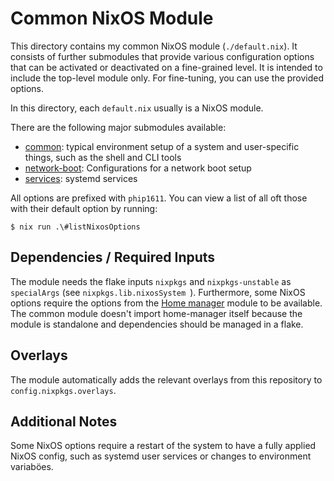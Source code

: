 # Common NixOS Module

This directory contains my common NixOS module (`./default.nix`). It consists of
further submodules that provide various configuration options that can be
activated or deactivated on a fine-grained level. It is intended to include
the top-level module only. For fine-tuning, you can use the provided options.

In this directory, each `default.nix` usually is a NixOS module.

There are the following major submodules available:
- [common](common/README.md): typical environment setup of a system and user-specific things,
  such as the shell and CLI tools
- [network-boot](network-boot/README.md): Configurations for a network boot setup
- [services](services/README.md): systemd services

All options are prefixed with `phip1611`. You can view a list of all oft those
with their default option by running:

```shell
$ nix run .\#listNixosOptions
```

## Dependencies / Required Inputs

The module needs the flake inputs `nixpkgs` and `nixpkgs-unstable` as
`specialArgs` (see `nixpkgs.lib.nixosSystem `). Furthermore, some NixOS options
require the options from the
[Home manager](https://github.com/nix-community/home-manager) module to be
available. The common module doesn't import home-manager itself because
the module is standalone and dependencies should be managed in a flake.


## Overlays

The module automatically adds the relevant overlays from this repository to
`config.nixpkgs.overlays`.


## Additional Notes

Some NixOS options require a restart of the system to have a fully applied NixOS
config, such as systemd user services or changes to environment variaböes.
